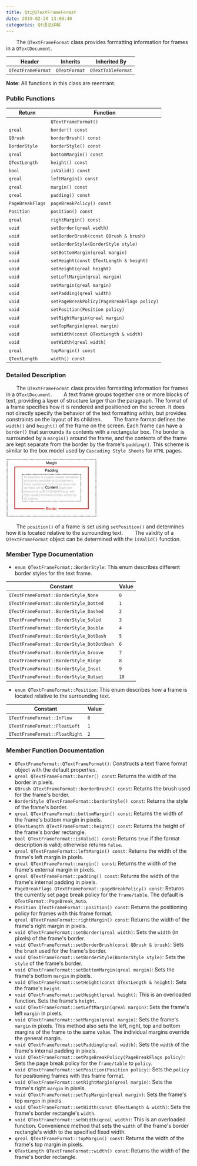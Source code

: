 ```yaml
---
title: Qt之QTextFrameFormat
date: 2019-02-20 13:00:40
categories: Qt语法详解
---
```

&emsp;&emsp;The `QTextFrameFormat` class provides formatting information for frames in a `QTextDocument`.

Header             | Inherits      | Inherited By
-------------------|---------------|-------------
`QTextFrameFormat` | `QTextFormat` | `QTextTableFormat`

**Note**: All functions in this class are reentrant.

### Public Functions

Return           | Function
-----------------|----------
                 | `QTextFrameFormat()`
`qreal`          | `border() const`
`QBrush`         | `borderBrush() const`
`BorderStyle`    | `borderStyle() const`
`qreal`          | `bottomMargin() const`
`QTextLength`    | `height() const`
`bool`           | `isValid() const`
`qreal`          | `leftMargin() const`
`qreal`          | `margin() const`
`qreal`          | `padding() const`
`PageBreakFlags` | `pageBreakPolicy() const`
`Position`       | `position() const`
`qreal`          | `rightMargin() const`
`void`           | `setBorder(qreal width)`
`void`           | `setBorderBrush(const QBrush & brush)`
`void`           | `setBorderStyle(BorderStyle style)`
`void`           | `setBottomMargin(qreal margin)`
`void`           | `setHeight(const QTextLength & height)`
`void`           | `setHeight(qreal height)`
`void`           | `setLeftMargin(qreal margin)`
`void`           | `setMargin(qreal margin)`
`void`           | `setPadding(qreal width)`
`void`           | `setPageBreakPolicy(PageBreakFlags policy)`
`void`           | `setPosition(Position policy)`
`void`           | `setRightMargin(qreal margin)`
`void`           | `setTopMargin(qreal margin)`
`void`           | `setWidth(const QTextLength & width)`
`void`           | `setWidth(qreal width)`
`qreal`          | `topMargin() const`
`QTextLength`    | `width() const`

### Detailed Description

&emsp;&emsp;The `QTextFrameFormat` class provides formatting information for frames in a `QTextDocument`.
&emsp;&emsp;A text frame groups together one or more blocks of text, providing a layer of structure larger than the paragraph. The format of a frame specifies how it is rendered and positioned on the screen. It does not directly specify the behavior of the text formatting within, but provides constraints on the layout of its children.
&emsp;&emsp;The frame format defines the `width()` and `height()` of the frame on the screen. Each frame can have a `border()` that surrounds its contents with a rectangular box. The border is surrounded by a `margin()` around the frame, and the contents of the frame are kept separate from the border by the frame's `padding()`. This scheme is similar to the box model used by `Cascading Style Sheets` for `HTML` pages.

<img src="./Qt之QTextFrameFormat/1.png" height="159" width="246">

&emsp;&emsp;The `position()` of a frame is set using `setPosition()` and determines how it is located relative to the surrounding text.
&emsp;&emsp;The validity of a `QTextFrameFormat` object can be determined with the `isValid()` function.

### Member Type Documentation

- `enum QTextFrameFormat::BorderStyle`: This enum describes different border styles for the text frame.

Constant                                   | Value
-------------------------------------------|------
`QTextFrameFormat::BorderStyle_None`       | `0`
`QTextFrameFormat::BorderStyle_Dotted`     | `1`
`QTextFrameFormat::BorderStyle_Dashed`     | `2`
`QTextFrameFormat::BorderStyle_Solid`      | `3`
`QTextFrameFormat::BorderStyle_Double`     | `4`
`QTextFrameFormat::BorderStyle_DotDash`    | `5`
`QTextFrameFormat::BorderStyle_DotDotDash` | `6`
`QTextFrameFormat::BorderStyle_Groove`     | `7`
`QTextFrameFormat::BorderStyle_Ridge`      | `8`
`QTextFrameFormat::BorderStyle_Inset`      | `9`
`QTextFrameFormat::BorderStyle_Outset`     | `10`

- `enum QTextFrameFormat::Position`: This enum describes how a frame is located relative to the surrounding text.

Constant                       | Value
-------------------------------|-------
`QTextFrameFormat::InFlow`     | `0`
`QTextFrameFormat::FloatLeft`  | `1`
`QTextFrameFormat::FloatRight` | `2`

### Member Function Documentation

- `QTextFrameFormat::QTextFrameFormat()`: Constructs a text frame format object with the default properties.
- `qreal QTextFrameFormat::border() const`: Returns the width of the border in pixels.
- `QBrush QTextFrameFormat::borderBrush() const`: Returns the brush used for the frame's border.
- `BorderStyle QTextFrameFormat::borderStyle() const`: Returns the style of the frame's border.
- `qreal QTextFrameFormat::bottomMargin() const`: Returns the width of the frame's bottom margin in pixels.
- `QTextLength QTextFrameFormat::height() const`: Returns the height of the frame's border rectangle.
- `bool QTextFrameFormat::isValid() const`: Returns `true` if the format description is valid; otherwise returns `false`.
- `qreal QTextFrameFormat::leftMargin() const`: Returns the width of the frame's left margin in pixels.
- `qreal QTextFrameFormat::margin() const`: Returns the width of the frame's external margin in pixels.
- `qreal QTextFrameFormat::padding() const`: Returns the width of the frame's internal padding in pixels.
- `PageBreakFlags QTextFrameFormat::pageBreakPolicy() const`: Returns the currently set page break policy for the `frame/table`. The default is `QTextFormat::PageBreak_Auto`.
- `Position QTextFrameFormat::position() const`: Returns the positioning policy for frames with this frame format.
- `qreal QTextFrameFormat::rightMargin() const`: Returns the width of the frame's right margin in pixels.
- `void QTextFrameFormat::setBorder(qreal width)`: Sets the `width` (in pixels) of the frame's border.
- `void QTextFrameFormat::setBorderBrush(const QBrush & brush)`: Sets the `brush` used for the frame's border.
- `void QTextFrameFormat::setBorderStyle(BorderStyle style)`: Sets the `style` of the frame's border.
- `void QTextFrameFormat::setBottomMargin(qreal margin)`: Sets the frame's bottom `margin` in pixels.
- `void QTextFrameFormat::setHeight(const QTextLength & height)`: Sets the frame's `height`.
- `void QTextFrameFormat::setHeight(qreal height)`: This is an overloaded function. Sets the frame's `height`.
- `void QTextFrameFormat::setLeftMargin(qreal margin)`: Sets the frame's left `margin` in pixels.
- `void QTextFrameFormat::setMargin(qreal margin)`: Sets the frame's `margin` in pixels. This method also sets the left, right, top and bottom margins of the frame to the same value. The individual margins override the general margin.
- `void QTextFrameFormat::setPadding(qreal width)`: Sets the `width` of the frame's internal padding in pixels.
- `void QTextFrameFormat::setPageBreakPolicy(PageBreakFlags policy)`: Sets the page break policy for the `frame/table` to `policy`.
- `void QTextFrameFormat::setPosition(Position policy)`: Sets the `policy` for positioning frames with this frame format.
- `void QTextFrameFormat::setRightMargin(qreal margin)`: Sets the frame's right `margin` in pixels.
- `void QTextFrameFormat::setTopMargin(qreal margin)`: Sets the frame's top `margin` in pixels.
- `void QTextFrameFormat::setWidth(const QTextLength & width)`: Sets the frame's border rectangle's `width`.
- `void QTextFrameFormat::setWidth(qreal width)`: This is an overloaded function. Convenience method that sets the `width` of the frame's border rectangle's width to the specified fixed width.
- `qreal QTextFrameFormat::topMargin() const`: Returns the width of the frame's top margin in pixels.
- `QTextLength QTextFrameFormat::width() const`: Returns the width of the frame's border rectangle.